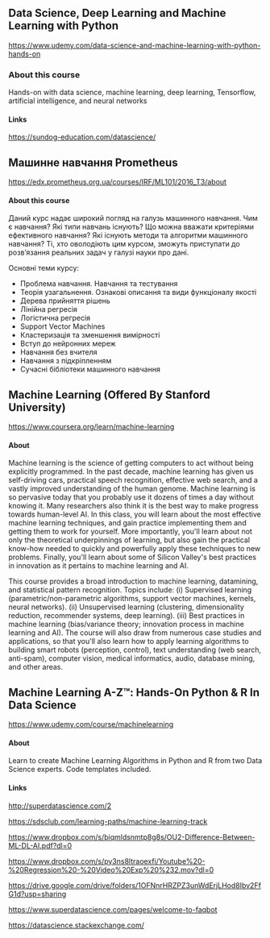 ## Data Science, Deep Learning and Machine Learning with Python

https://www.udemy.com/data-science-and-machine-learning-with-python-hands-on

### About this course

Hands-on with data science, machine learning, deep learning, Tensorflow, artificial intelligence, and neural networks

#### Links

https://sundog-education.com/datascience/


## Машинне навчання Prometheus

https://edx.prometheus.org.ua/courses/IRF/ML101/2016_T3/about

#### About this course

Даний курс надає широкий погляд на галузь машинного навчання.
Чим є навчання? Які типи навчань існують?
Що можна вважати критеріями ефективного навчання?
Які існують методи та алгоритми машинного навчання?
Ті, хто оволодіють цим курсом, зможуть приступати до розв’язання реальних задач у галузі науки про дані.

Основні теми курсу:

* Проблема навчання. Навчання та тестування
* Теорія узагальнення. Ознакові описання та види функціоналу якості
* Дерева прийняття рішень
* Лінійна регресія
* Логістична регресія
* Support Vector Machines
* Кластеризація та зменшення вимірності
* Вступ до нейронних мереж
* Навчання без вчителя
* Навчання з підкріпленням
* Сучасні бібліотеки машинного навчання


## Machine Learning (Offered By Stanford University)

https://www.coursera.org/learn/machine-learning

#### About

Machine learning is the science of getting computers to act without being explicitly programmed.
In the past decade, machine learning has given us self-driving cars,
practical speech recognition, effective web search,
and a vastly improved understanding of the human genome.
Machine learning is so pervasive today that you probably use it dozens of times a day without knowing it.
Many researchers also think it is the best way to make progress towards human-level AI.
In this class, you will learn about the most effective machine learning techniques,
and gain practice implementing them and getting them to work for yourself.
More importantly, you'll learn about not only the theoretical underpinnings of learning,
but also gain the practical know-how needed to quickly and powerfully apply these techniques to new problems.
Finally, you'll learn about some of Silicon Valley's best practices in innovation as it pertains to machine learning and AI.

This course provides a broad introduction to machine learning, datamining, and statistical pattern recognition.
Topics include:
(i) Supervised learning (parametric/non-parametric algorithms, support vector machines, kernels, neural networks).
(ii) Unsupervised learning (clustering, dimensionality reduction, recommender systems, deep learning).
(iii) Best practices in machine learning (bias/variance theory; innovation process in machine learning and AI).
The course will also draw from numerous case studies and applications,
so that you'll also learn how to apply learning algorithms to building smart robots (perception, control),
text understanding (web search, anti-spam), computer vision, medical informatics, audio, database mining, and other areas.


## Machine Learning A-Z™: Hands-On Python & R In Data Science

https://www.udemy.com/course/machinelearning

#### About

Learn to create Machine Learning Algorithms in Python and R from two Data Science experts. Code templates included.

#### Links

http://superdatascience.com/2

https://sdsclub.com/learning-paths/machine-learning-track

https://www.dropbox.com/s/biqmldsnmtp8g8s/OU2-Difference-Between-ML-DL-AI.pdf?dl=0

https://www.dropbox.com/s/py3ns8ltraoexfi/Youtube%20-%20Regression%20-%20Video%20Exp%20%232.mov?dl=0

https://drive.google.com/drive/folders/1OFNnrHRZPZ3unWdErjLHod8Ibv2FfG1d?usp=sharing

https://www.superdatascience.com/pages/welcome-to-faqbot

https://datascience.stackexchange.com/


